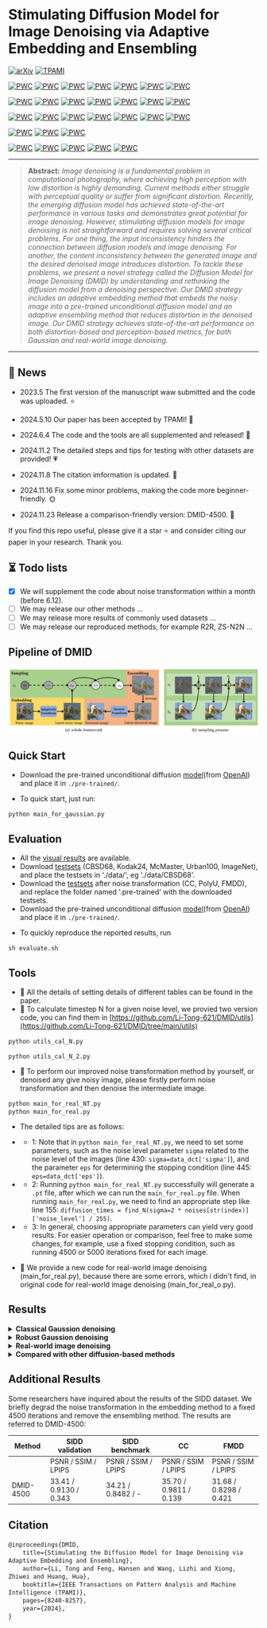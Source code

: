 # Stimulating Diffusion Model for Image Denoising via Adaptive Embedding and Ensembling
[![arXiv](https://img.shields.io/badge/arxiv-paper-FF0000)](https://arxiv.org/abs/2307.03992)
[![TPAMI](https://img.shields.io/badge/TPAMI-paper-179bd3)](https://ieeexplore.ieee.org/document/10607932)


[![PWC](https://img.shields.io/endpoint.svg?url=https://paperswithcode.com/badge/stimulating-the-diffusion-model-for-image/color-image-denoising-on-mcmaster-sigma15)](https://paperswithcode.com/sota/color-image-denoising-on-mcmaster-sigma15?p=stimulating-the-diffusion-model-for-image)
[![PWC](https://img.shields.io/endpoint.svg?url=https://paperswithcode.com/badge/stimulating-the-diffusion-model-for-image/color-image-denoising-on-mcmaster-sigma25)](https://paperswithcode.com/sota/color-image-denoising-on-mcmaster-sigma25?p=stimulating-the-diffusion-model-for-image)
[![PWC](https://img.shields.io/endpoint.svg?url=https://paperswithcode.com/badge/stimulating-the-diffusion-model-for-image/color-image-denoising-on-mcmaster-sigma50)](https://paperswithcode.com/sota/color-image-denoising-on-mcmaster-sigma50?p=stimulating-the-diffusion-model-for-image)
[![PWC](https://img.shields.io/endpoint.svg?url=https://paperswithcode.com/badge/stimulating-the-diffusion-model-for-image/color-image-denoising-on-mcmaster-sigma100)](https://paperswithcode.com/sota/color-image-denoising-on-mcmaster-sigma100?p=stimulating-the-diffusion-model-for-image)
[![PWC](https://img.shields.io/endpoint.svg?url=https://paperswithcode.com/badge/stimulating-the-diffusion-model-for-image/color-image-denoising-on-mcmaster-sigma150)](https://paperswithcode.com/sota/color-image-denoising-on-mcmaster-sigma150?p=stimulating-the-diffusion-model-for-image)
[![PWC](https://img.shields.io/endpoint.svg?url=https://paperswithcode.com/badge/stimulating-the-diffusion-model-for-image/color-image-denoising-on-mcmaster-sigma200)](https://paperswithcode.com/sota/color-image-denoising-on-mcmaster-sigma200?p=stimulating-the-diffusion-model-for-image)
[![PWC](https://img.shields.io/endpoint.svg?url=https://paperswithcode.com/badge/stimulating-the-diffusion-model-for-image/color-image-denoising-on-mcmaster-sigma250)](https://paperswithcode.com/sota/color-image-denoising-on-mcmaster-sigma250?p=stimulating-the-diffusion-model-for-image)

[![PWC](https://img.shields.io/endpoint.svg?url=https://paperswithcode.com/badge/stimulating-the-diffusion-model-for-image/color-image-denoising-on-kodak24-sigma15)](https://paperswithcode.com/sota/color-image-denoising-on-kodak24-sigma15?p=stimulating-the-diffusion-model-for-image)
[![PWC](https://img.shields.io/endpoint.svg?url=https://paperswithcode.com/badge/stimulating-the-diffusion-model-for-image/color-image-denoising-on-kodak24-sigma25)](https://paperswithcode.com/sota/color-image-denoising-on-kodak24-sigma25?p=stimulating-the-diffusion-model-for-image)
[![PWC](https://img.shields.io/endpoint.svg?url=https://paperswithcode.com/badge/stimulating-the-diffusion-model-for-image/color-image-denoising-on-kodak24-sigma50)](https://paperswithcode.com/sota/color-image-denoising-on-kodak24-sigma50?p=stimulating-the-diffusion-model-for-image)
[![PWC](https://img.shields.io/endpoint.svg?url=https://paperswithcode.com/badge/stimulating-the-diffusion-model-for-image/color-image-denoising-on-kodak24-sigma100)](https://paperswithcode.com/sota/color-image-denoising-on-kodak24-sigma100?p=stimulating-the-diffusion-model-for-image)
[![PWC](https://img.shields.io/endpoint.svg?url=https://paperswithcode.com/badge/stimulating-the-diffusion-model-for-image/color-image-denoising-on-kodak24-sigma150)](https://paperswithcode.com/sota/color-image-denoising-on-kodak24-sigma150?p=stimulating-the-diffusion-model-for-image)
[![PWC](https://img.shields.io/endpoint.svg?url=https://paperswithcode.com/badge/stimulating-the-diffusion-model-for-image/color-image-denoising-on-kodak24-sigma200)](https://paperswithcode.com/sota/color-image-denoising-on-kodak24-sigma200?p=stimulating-the-diffusion-model-for-image)
[![PWC](https://img.shields.io/endpoint.svg?url=https://paperswithcode.com/badge/stimulating-the-diffusion-model-for-image/color-image-denoising-on-kodak24-sigma250)](https://paperswithcode.com/sota/color-image-denoising-on-kodak24-sigma250?p=stimulating-the-diffusion-model-for-image)

[![PWC](https://img.shields.io/endpoint.svg?url=https://paperswithcode.com/badge/stimulating-the-diffusion-model-for-image/color-image-denoising-on-cbsd68-sigma15)](https://paperswithcode.com/sota/color-image-denoising-on-cbsd68-sigma15?p=stimulating-the-diffusion-model-for-image)
[![PWC](https://img.shields.io/endpoint.svg?url=https://paperswithcode.com/badge/stimulating-the-diffusion-model-for-image/color-image-denoising-on-cbsd68-sigma25)](https://paperswithcode.com/sota/color-image-denoising-on-cbsd68-sigma25?p=stimulating-the-diffusion-model-for-image)
[![PWC](https://img.shields.io/endpoint.svg?url=https://paperswithcode.com/badge/stimulating-the-diffusion-model-for-image/color-image-denoising-on-cbsd68-sigma50)](https://paperswithcode.com/sota/color-image-denoising-on-cbsd68-sigma50?p=stimulating-the-diffusion-model-for-image)
[![PWC](https://img.shields.io/endpoint.svg?url=https://paperswithcode.com/badge/stimulating-the-diffusion-model-for-image/color-image-denoising-on-cbsd68-sigma100)](https://paperswithcode.com/sota/color-image-denoising-on-cbsd68-sigma100?p=stimulating-the-diffusion-model-for-image)
[![PWC](https://img.shields.io/endpoint.svg?url=https://paperswithcode.com/badge/stimulating-the-diffusion-model-for-image/color-image-denoising-on-cbsd68-sigma150)](https://paperswithcode.com/sota/color-image-denoising-on-cbsd68-sigma150?p=stimulating-the-diffusion-model-for-image)
[![PWC](https://img.shields.io/endpoint.svg?url=https://paperswithcode.com/badge/stimulating-the-diffusion-model-for-image/color-image-denoising-on-cbsd68-sigma200)](https://paperswithcode.com/sota/color-image-denoising-on-cbsd68-sigma200?p=stimulating-the-diffusion-model-for-image)
[![PWC](https://img.shields.io/endpoint.svg?url=https://paperswithcode.com/badge/stimulating-the-diffusion-model-for-image/color-image-denoising-on-cbsd68-sigma250)](https://paperswithcode.com/sota/color-image-denoising-on-cbsd68-sigma250?p=stimulating-the-diffusion-model-for-image)


[![PWC](https://img.shields.io/endpoint.svg?url=https://paperswithcode.com/badge/stimulating-the-diffusion-model-for-image/color-image-denoising-on-urban100-sigma15-1)](https://paperswithcode.com/sota/color-image-denoising-on-urban100-sigma15-1?p=stimulating-the-diffusion-model-for-image)
[![PWC](https://img.shields.io/endpoint.svg?url=https://paperswithcode.com/badge/stimulating-the-diffusion-model-for-image/color-image-denoising-on-urban100-sigma25)](https://paperswithcode.com/sota/color-image-denoising-on-urban100-sigma25?p=stimulating-the-diffusion-model-for-image)
[![PWC](https://img.shields.io/endpoint.svg?url=https://paperswithcode.com/badge/stimulating-the-diffusion-model-for-image/color-image-denoising-on-urban100-sigma50)](https://paperswithcode.com/sota/color-image-denoising-on-urban100-sigma50?p=stimulating-the-diffusion-model-for-image)

[![PWC](https://img.shields.io/endpoint.svg?url=https://paperswithcode.com/badge/stimulating-the-diffusion-model-for-image/color-image-denoising-on-imagenet-sigma50)](https://paperswithcode.com/sota/color-image-denoising-on-imagenet-sigma50?p=stimulating-the-diffusion-model-for-image)
[![PWC](https://img.shields.io/endpoint.svg?url=https://paperswithcode.com/badge/stimulating-the-diffusion-model-for-image/color-image-denoising-on-imagenet-sigma100)](https://paperswithcode.com/sota/color-image-denoising-on-imagenet-sigma100?p=stimulating-the-diffusion-model-for-image)
[![PWC](https://img.shields.io/endpoint.svg?url=https://paperswithcode.com/badge/stimulating-the-diffusion-model-for-image/color-image-denoising-on-imagenet-sigma150)](https://paperswithcode.com/sota/color-image-denoising-on-imagenet-sigma150?p=stimulating-the-diffusion-model-for-image)
[![PWC](https://img.shields.io/endpoint.svg?url=https://paperswithcode.com/badge/stimulating-the-diffusion-model-for-image/color-image-denoising-on-imagenet-sigma200)](https://paperswithcode.com/sota/color-image-denoising-on-imagenet-sigma200?p=stimulating-the-diffusion-model-for-image)
[![PWC](https://img.shields.io/endpoint.svg?url=https://paperswithcode.com/badge/stimulating-the-diffusion-model-for-image/color-image-denoising-on-imagenet-sigma250)](https://paperswithcode.com/sota/color-image-denoising-on-imagenet-sigma250?p=stimulating-the-diffusion-model-for-image)

<hr />

>**Abstract:** *Image denoising is a fundamental problem in computational photography, where achieving high perception with low distortion is highly demanding. Current methods either struggle with perceptual quality or suffer from significant distortion. Recently, the emerging diffusion model has achieved state-of-the-art performance in various tasks and demonstrates great potential for image denoising. However, stimulating diffusion models for image denoising is not straightforward and requires solving several critical problems. For one thing, the input inconsistency hinders the connection between diffusion models and image denoising. For another, the content inconsistency between the generated image and the desired denoised image introduces distortion. To tackle these problems, we present a novel strategy called the Diffusion Model for Image Denoising (DMID) by understanding and rethinking the diffusion model from a denoising perspective. Our DMID strategy includes an adaptive embedding method that embeds the noisy image into a pre-trained unconditional diffusion model and an adaptive ensembling method that reduces distortion in the denoised image. Our DMID strategy achieves state-of-the-art performance on both distortion-based and perception-based metrics, for both Gaussian and real-world image denoising.*
<hr />

## 🚀 News

- 2023.5 The first version of the manuscript waw submitted and the code was uploaded. :star:

- 2024.5.10 Our paper has been accepted by TPAMI! :tada: 

- 2024.6.4 The code and the tools are all supplemented and released! :confetti_ball:

- 2024.11.2 The detailed steps and tips for testing with other datasets are provided! :heartpulse:

- 2024.11.8 The citation imformation is updated. :rose:

- 2024.11.16 Fix some minor problems, making the code more beginner-friendly. :sun_with_face:

- 2024.11.23 Release a comparison-friendly version: DMID-4500. :rainbow:

If you find this repo useful, please give it a star ⭐ and consider citing our paper in your research. Thank you.

## ⏳ Todo lists

- [x] We will supplement the code about noise transformation within a month (before 6.12). 
- [ ] We may release our other methods ...
- [ ] We may release more results of commonly used datasets ...
- [ ] We may release our reproduced methods, for example R2R, ZS-N2N ...

## Pipeline of DMID
<img src = "./Images/fig3.png"> 


## Quick Start
- Download the pre-trained unconditional diffusion [model](https://openaipublic.blob.core.windows.net/diffusion/jul-2021/256x256_diffusion_uncond.pt)(from [OpenAI](https://github.com/openai/guided-diffusion)) and place it in `./pre-trained/`.

- To quick start, just run:

```
python main_for_gaussian.py
```
<!--
```
python main_for_real.py
``` 
-->

## Evaluation

- All the [visual results](https://github.com/Li-Tong-621/DMID/releases/tag/v1.0) are available.
- Download [testsets](https://github.com/Li-Tong-621/DMID/releases/tag/v1.0) (CBSD68, Kodak24, McMaster, Urban100, ImageNet), and place the testsets in './data/', eg './data/CBSD68'.
- Download the [testsets](https://github.com/Li-Tong-621/DMID/releases/tag/v1.0) after noise transformation (CC, PolyU, FMDD), and replace the folder named '.pre-trained' with the downloaded testsets.
- Download the pre-trained unconditional diffusion [model](https://openaipublic.blob.core.windows.net/diffusion/jul-2021/256x256_diffusion_uncond.pt)(from [OpenAI](https://github.com/openai/guided-diffusion)) and place it in `./pre-trained/`.



<!--
#### Gaussian image denoising testing
- To obtain denoised images, run
```
python main_for_gaussian.py --data_path your_data_path --dataset test_dataset_name --test_sigma test_noise_level --S_t Sampling_times --R_t Repetition_times
```
-->

<!--
#### Real-world image denoising testing
-->
<!--- 
- To obtain denoised images, run
```
python main_for_real.py --clean_path clean_data_path --noisy_path noisy_data_path --datatype test_dataset_name --pertrianed latent_images_path --S_t Sampling_times --R_t Repetition_times
```
-->


- To quickly reproduce the reported results, run
```
sh evaluate.sh
```

<!---
- To quickly reproduce the reported results of CC, run
```
python main_for_real.py --clean_path './data/CC-full/GT/' --noisy_path './data/CC-full/Noisy/' --datatype 'CC' --pertrianed './pre-trained/CC.pt' --S_t 1 --R_t 1
```
```
python main_for_real.py --clean_path './data/CC-full/GT/' --noisy_path './data/CC-full/Noisy/' --datatype 'CC' --pertrianed './pre-trained/CC.pt' --S_t 2 --R_t 500
```
-->



## Tools
-  🔨 All the details of setting details of different tables can be found in the paper.
-  🔨 To calculate timestep N for a given noise level, we provied two version code, you can find them in [https://github.com/Li-Tong-621/DMID/utils](https://github.com/Li-Tong-621/DMID/tree/main/utils)

```
python utils_cal_N.py
```
```
python utils_cal_N_2.py
```

-  🔨 To perform our improved noise transformation method by yourself, or denoised any give noisy image, please firstly perform noise transformation and then denoise the intermediate image. 

```
python main_for_real_NT.py
python main_for_real.py
```

-  The detailed tips are as follows:

-  -  1: Note that in `python main_for_real_NT.py`, we need to set some parameters, such as the noise level parameter `sigma` related to the noise level of the images (line 430: `sigma=data_dct['sigma']`), and the parameter `eps` for determining the stopping condition (line 445: `eps=data_dct['eps']`).

-  -  2: Running `python main_for_real_NT.py` successfully will generate a `.pt` file, after which we can run the `main_for_real.py` file. When running `main_for_real.py`, we need to find an appropriate step like line 155: `diffusion_times = find_N(sigma=2 * noises[str(index)]['noise_level'] / 255)`.

-  -  3: In general, choosing appropriate parameters can yield very good results. For easier operation or comparison, feel free to make some changes, for example, use a fixed stopping condition, such as running 4500 or 5000 iterations fixed for each image.


-  🔨 We provide a new code for real-world image denoising (main_for_real.py), because there are some errors, which i didn't find, in original code for real-world image denoising (main_for_real_o.py).


## Results
<details close>
<summary><b>Classical Gaussion denoising</b></summary>

<img src = "./Images/table1.png"> 
<img src = "./Images/fig5.png"> 
</details>

<details close>
<summary><b>Robust Gaussion denoising</b></summary>

<img src = "./Images/table2.png"> 
<img src = "./Images/fig6.png"> 
</details>

<details close>
<summary><b>Real-world image denoising</b></summary>

<img src = "./Images/table3.png"> 
<img src = "./Images/fig7.png" width=1000> 
</details>

<details close>
<summary><b>Compared with other diffusion-based methods</b></summary>

<img src = "./Images/table6.png"> 
<img src = "./Images/fig13.png"> 
<!-- 这部分内容将被隐藏<img src = "./Images/fig14.png" width=500> -->

</details>

## Additional Results
Some researchers have inquired about the results of the SIDD dataset. We briefly degrad the noise transformation in the embedding method to a fixed 4500 iterations and remove the ensembling method. The results are referred to DMID-4500:

| Method | SIDD validation | SIDD benchmark | CC | FMDD |
|----------|----------|----------|----------|----------|
|          | PSNR / SSIM / LPIPS | PSNR / SSIM / LPIPS | PSNR / SSIM / LPIPS | PSNR / SSIM / LPIPS |
| DMID-4500| 33.41 / 0.9130  / 0.343  | 34.21 / 0.8482 / - | 35.70 / 0.9811  / 0.139   | 31.68 / 0.8298  / 0.421 |


## Citation


```
@inproceedings{DMID,
	title={Stimulating the Diffusion Model for Image Denoising via Adaptive Embedding and Ensembling},
	author={Li, Tong and Feng, Hansen and Wang, Lizhi and Xiong, Zhiwei and Huang, Hua},
	booktitle={IEEE Transactions on Pattern Analysis and Machine Intelligence (TPAMI)},
	pages={8240-8257},
	year={2024},
}
```
